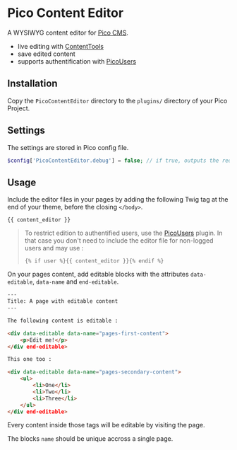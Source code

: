 # Pico Content Editor

A WYSIWYG content editor for [Pico CMS](http://picocms.org).

- live editing with [ContentTools]
- save edited content
- supports authentification with [PicoUsers]

## Installation

Copy the `PicoContentEditor` directory to the `plugins/` directory of your Pico Project.

## Settings

The settings are stored in Pico config file.

```php
$config['PicoContentEditor.debug'] = false; // if true, outputs the requests to the console
```

## Usage

Include the editor files in your pages by adding the following Twig tag at the end of your theme, before the closing `</body>`.

```twig
{{ content_editor }}
```

> To restrict edition to authentified users, use the [PicoUsers] plugin. In that case you don't need to include the editor file for non-logged users and may use :
> ```twig
> {% if user %}{{ content_editor }}{% endif %}
> ```

On your pages content, add editable blocks with the attributes `data-editable`, `data-name` and `end-editable`.

```html
---
Title: A page with editable content
---

The following content is editable :

<div data-editable data-name="pages-first-content">
    <p>Edit me!</p>
</div end-editable>

This one too : 

<div data-editable data-name="pages-secondary-content">
    <ul>
        <li>One</li>
        <li>Two</li>
        <li>Three</li>
    </ul>
</div end-editable>
```

Every content inside those tags will be editable by visiting the page.

The blocks `name` should be unique accross a single page.

[ContentTools]: http://getcontenttools.com
[PicoUsers]: https://github.com/nliautaud/pico-users